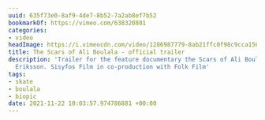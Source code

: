 ```yaml
---
uuid: 635f73e0-8af9-4de7-8b52-7a2ab8ef7b52
bookmarkOf: https://vimeo.com/638320881
categories:
- video
headImage: https://i.vimeocdn.com/video/1286987779-8ab21ffc0f98c9cca156c1ccb5da16d3c05428b0462ff4f82_640
title: The Scars of Ali Boulala - official trailer
description: 'Trailer for the feature documentary the Scars of Ali Boulala, dir: Max
  Eriksson. Sisyfos Film in co-production with Folk Film'
tags:
- skate
- boulala
- biopic
date: 2021-11-22 10:03:57.974786881 +00:00
---
```


